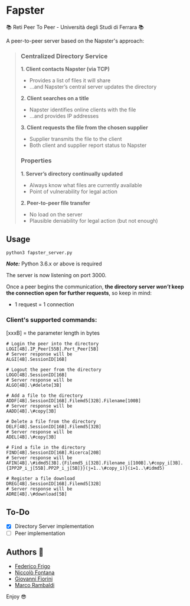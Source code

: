 # Fapster

:books: Reti Peer To Peer - Università degli Studi di Ferrara :books:

A peer-to-peer server based on the Napster's approach:

> ### Centralized Directory Service
> **1. Client contacts Napster (via TCP)**
>   * Provides a list of files it will share
>   * ...and Napster’s central server updates the directory
>
> **2. Client searches on a title**
>   * Napster identifies online clients with the file
>   * ...and provides IP addresses
>
> **3. Client requests the file from the chosen supplier**  
>   * Supplier transmits the file to the client
>   * Both client and supplier report status to Napster
> ### Properties
> **1. Server’s directory continually updated**
>   * Always know what files are currently available
>   * Point of vulnerability for legal action
>
> **2. Peer-to-peer file transfer**
>   * No load on the server
>   * Plausible deniability for legal action (but not enough)

## Usage

```shell
python3 fapster_server.py
```
**_Note:_** Python 3.6.x or above is required

The server is now listening on port 3000.

Once a peer begins the communication, **the directory server _won't_ keep the connection open for further requests**, so keep in mind: 
* 1 request = 1 connection

### Client's supported commands:

[xxxB] = the parameter length in bytes
 
```shell
# Login the peer into the directory
LOGI[4B].IP_Peer[55B].Port_Peer[5B]
# Server response will be
ALGI[4B].SessionID[16B]

# Logout the peer from the directory
LOGO[4B].SessionID[16B]
# Server response will be
ALGO[4B].\#delete[3B]

# Add a file to the directory
ADDF[4B].SessionID[16B].Filemd5[32B].Filename[100B]
# Server response will be
AADD[4B].\#copy[3B]

# Delete a file from the directory
DELF[4B].SessionID[16B].Filemd5[32B]
# Server response will be
ADEL[4B].\#copy[3B]

# Find a file in the directory
FIND[4B].SessionID[16B].Ricerca[20B]
# Server response will be
AFIN[4B].\#idmd5[3B].{Filemd5_i[32B].Filename_i[100B].\#copy_i[3B].{IPP2P_i_j[55B].PP2P_i_j[5B]}}(j=1..\#copy_i)}(i=1..\#idmd5)

# Register a file download
DREG[4B].SessionID[16B].Filemd5[32B]
# Server response will be
ADRE[4B].\#download[5B]
```

## To-Do
- [x] Directory Server implementation
- [ ] Peer implementation

## Authors :rocket:
* [Federico Frigo](https://github.com/xBlue0)
* [Niccolò Fontana](https://github.com/NicFontana)
* [Giovanni Fiorini](https://github.com/GiovanniFiorini)
* [Marco Rambaldi](https://github.com/jhonrambo93)

Enjoy :sunglasses:
